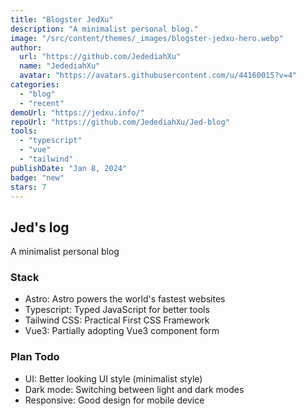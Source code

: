 ```yaml
---
title: "Blogster JedXu"
description: "A minimalist personal blog."
image: "/src/content/themes/_images/blogster-jedxu-hero.webp"
author:
  url: "https://github.com/JedediahXu"
  name: "JedediahXu"
  avatar: "https://avatars.githubusercontent.com/u/44160015?v=4"
categories:
  - "blog"
  - "recent"
demoUrl: "https://jedxu.info/"
repoUrl: "https://github.com/JedediahXu/Jed-blog"
tools:
  - "typescript"
  - "vue"
  - "tailwind"
publishDate: "Jan 8, 2024"
badge: "new"
stars: 7
---
```


<h2>Jed's log</h2>
<p>A minimalist personal blog</p>
<h3>Stack</h3>
<ul>
  <li>Astro: Astro powers the world's fastest websites</li>
  <li>Typescript: Typed JavaScript for better tools</li>
  <li>Tailwind CSS: Practical First CSS Framework</li>
  <li>Vue3: Partially adopting Vue3 component form</li>
</ul>
<h3>Plan Todo</h3>
<ul>
  <li>UI: Better looking UI style (minimalist style)</li>
  <li>Dark mode: Switching between light and dark modes</li>
  <li>Responsive: Good design for mobile device</li>
</ul>
